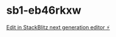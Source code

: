 # sb1-eb46rkxw

[Edit in StackBlitz next generation editor ⚡️](https://stackblitz.com/~/github.com/TomMboya1/sb1-eb46rkxw)